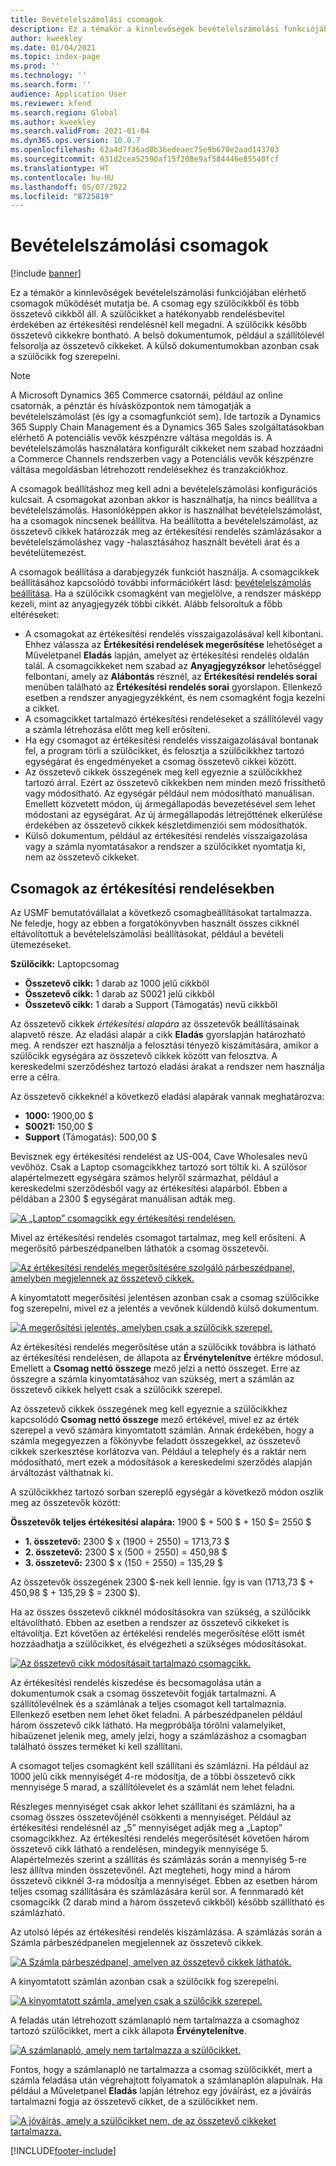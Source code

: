 ```yaml
---
title: Bevételelszámolási csomagok
description: Ez a témakör a kinnlevőségek bevételelszámolási funkciójában elérhető csomagok működését mutatja be. A csomag egy szülőcikkből és több összetevő cikkből áll.
author: kweekley
ms.date: 01/04/2021
ms.topic: index-page
ms.prod: ''
ms.technology: ''
ms.search.form: ''
audience: Application User
ms.reviewer: kfend
ms.search.region: Global
ms.author: kweekley
ms.search.validFrom: 2021-01-04
ms.dyn365.ops.version: 10.0.7
ms.openlocfilehash: 62a4d7f36ad0b36edeaec75e9b670e2aad143703
ms.sourcegitcommit: 631d2cea52590af15f208e9af584446e85540fcf
ms.translationtype: HT
ms.contentlocale: hu-HU
ms.lasthandoff: 05/07/2022
ms.locfileid: "8725819"
---
```

# <a name="revenue-recognition-bundles"></a>Bevételelszámolási csomagok

[!include [banner](../includes/banner.md)]

Ez a témakör a kinnlevőségek bevételelszámolási funkciójában elérhető csomagok működését mutatja be. A csomag egy szülőcikkből és több összetevő cikkből áll. A szülőcikket a hatékonyabb rendelésbevitel érdekében az értékesítési rendelésnél kell megadni. A szülőcikk később összetevő cikkekre bontható. A belső dokumentumok, például a szállítólevél felsorolja az összetevő cikkeket. A külső dokumentumokban azonban csak a szülőcikk fog szerepelni.

> [!NOTE]
> A Microsoft Dynamics 365 Commerce csatornái, például az online csatornák, a pénztár és hívásközpontok nem támogatják a bevételelszámolást (és így a csomagfunkciót sem). Ide tartozik a Dynamics 365 Supply Chain Management és a Dynamics 365 Sales szolgáltatásokban elérhető A potenciális vevők készpénzre váltása megoldás is. A bevételelszámolás használatára konfigurált cikkeket nem szabad hozzáadni a Commerce Channels rendszerben vagy a Potenciális vevők készpénzre váltása megoldásban létrehozott rendelésekhez és tranzakciókhoz.

A csomagok beállításhoz meg kell adni a bevételelszámolási konfigurációs kulcsait. A csomagokat azonban akkor is használhatja, ha nincs beállítva a bevételelszámolás. Hasonlóképpen akkor is használhat bevételelszámolást, ha a csomagok nincsenek beállítva. Ha beállította a bevételelszámolást, az összetevő cikkek határozzák meg az értékesítési rendelés számlázásakor a bevételelszámoláshez vagy -halasztásához használt bevételi árat és a bevételütemezést.

A csomagok beállítása a darabjegyzék funkciót használja. A csomagcikkek beállításához kapcsolódó további információkért lásd: [bevételelszámolás beállítása](revenue-recognition-setup.md). Ha a szülőcikk csomagként van megjelölve, a rendszer másképp kezeli, mint az anyagjegyzék többi cikkét. Alább felsoroltuk a főbb eltéréseket:

- A csomagokat az értékesítési rendelés visszaigazolásával kell kibontani. Ehhez válassza az **Értékesítési rendelések megerősítése** lehetőséget a Műveletpanel **Eladás** lapján, amelyet az értékesítési rendelés oldalán talál. A csomagcikkeket nem szabad az **Anyagjegyzéksor** lehetőséggel felbontani, amely az **Alábontás** résznél, az **Értékesítési rendelés sorai** menüben található az **Értékesítési rendelés sorai** gyorslapon. Ellenkező esetben a rendszer anyagjegyzékként, és nem csomagként fogja kezelni a cikket.
- A csomagcikket tartalmazó értékesítési rendeléseket a szállítólevél vagy a számla létrehozása előtt meg kell erősíteni.
- Ha egy csomagot az értékesítési rendelés visszaigazolásával bontanak fel, a program törli a szülőcikket, és felosztja a szülőcikkhez tartozó egységárat és engedményeket a csomag összetevő cikkei között.
- Az összetevő cikkek összegének meg kell egyeznie a szülőcikkhez tartozó árral. Ezért az összetevő cikkekben nem minden mező frissíthető vagy módosítható. Az egységár például nem módosítható manuálisan. Emellett közvetett módon, új ármegállapodás bevezetésével sem lehet módostani az egységárat. Az új ármegállapodás létrejöttének elkerülése érdekében az összetevő cikkek készletdimenziói sem módosíthatók.
- Külső dokumentum, például az értékesítési rendelés visszaigazolása vagy a számla nyomtatásakor a rendszer a szülőcikket nyomtatja ki, nem az összetevő cikkeket.

## <a name="bundles-on-sales-orders"></a>Csomagok az értékesítési rendelésekben

Az USMF bemutatóvállalat a következő csomagbeállításokat tartalmazza. Ne feledje, hogy az ebben a forgatókönyvben használt összes cikknél eltávolítottuk a bevételelszámolási beállításokat, például a bevételi ütemezéseket.

**Szülőcikk:** Laptopcsomag

- **Összetevő cikk:** 1 darab az 1000 jelű cikkből
- **Összetevő cikk:** 1 darab az S0021 jelű cikkből
- **Összetevő cikk:** 1 darab a Support (Támogatás) nevű cikkből

Az összetevő cikkek *értékesítési alapára* az összetevők beállításainak alapvető része. Az eladási alapár a cikk **Eladás** gyorslapján határozható meg. A rendszer ezt használja a felosztási tényező kiszámítására, amikor a szülőcikk egységára az összetevő cikkek között van felosztva. A kereskedelmi szerződéshez tartozó eladási árakat a rendszer nem használja erre a célra.

Az összetevő cikkeknél a következő eladási alapárak vannak meghatározva:

- **1000:** 1900,00 $
- **S0021:** 150,00 $
- **Support** (Támogatás): 500,00 $

Bevisznek egy értékesítési rendelést az US-004, Cave Wholesales nevű vevőhöz. Csak a Laptop csomagcikkhez tartozó sort töltik ki. A szülősor alapértelmezett egységára számos helyről származhat, például a kereskedelmi szerződésből vagy az értékesítési alapárból. Ebben a példában a 2300 $ egységárat manuálisan adták meg.

[![A „Laptop” csomagcikk egy értékesítési rendelésen.](./media/bundle-01.png)](./media/bundle-01.png)

Mivel az értékesítési rendelés csomagot tartalmaz, meg kell erősíteni. A megerősítő párbeszédpanelben láthatók a csomag összetevői.

[![Az értékesítési rendelés megerősítésére szolgáló párbeszédpanel, amelyben megjelennek az összetevő cikkek.](./media/bundle-02.png)](./media/bundle-02.png)

A kinyomtatott megerősítési jelentésen azonban csak a csomag szülőcikke fog szerepelni, mivel ez a jelentés a vevőnek küldendő külső dokumentum.

[![A megerősítési jelentés, amelyben csak a szülőcikk szerepel.](./media/bundle-03.png)](./media/bundle-03.png)

Az értékesítési rendelés megerősítése után a szülőcikk továbbra is látható az értékesítési rendelésen, de állapota az **Érvénytelenítve** értékre módosul. Emellett a **Csomag nettó összege** mező jelzi a nettó összeget. Erre az összegre a számla kinyomtatásához van szükség, mert a számlán az összetevő cikkek helyett csak a szülőcikk szerepel.

Az összetevő cikkek összegének meg kell egyeznie a szülőcikkhez kapcsolódó **Csomag nettó összege** mező értékével, mivel ez az érték szerepel a vevő számára kinyomtatott számlán. Annak érdekében, hogy a számla megegyezzen a főkönyvbe feladott összegekkel, az összetevő cikkek szerkesztése korlátozva van. Például a telephely és a raktár nem módosítható, mert ezek a módosítások a kereskedelmi szerződés alapján árváltozást válthatnak ki.

A szülőcikkhez tartozó sorban szereplő egységár a következő módon oszlik meg az összetevők között:

**Összetevők teljes értékesítési alapára:** 1900 $ + 500 $ + 150 $= 2550 $

- **1. összetevő:** 2300 $ x (1900 ÷ 2550) = 1713,73 $
- **2. összetevő:** 2300 $ x (500 ÷ 2550) = 450,98 $
- **3. összetevő:** 2300 $ x (150 ÷ 2550) = 135,29 $

Az összetevők összegének 2300 $-nek kell lennie. Így is van (1713,73 $ + 450,98 $ + 135,29 $ = 2300 $).

Ha az összes összetevő cikknél módosításokra van szükség, a szülőcikk eltávolítható. Ebben az esetben a rendszer az összetevő cikkeket is eltávolítja. Ezt követően az értékelési rendelés megerősítése előtt ismét hozzáadhatja a szülőcikket, és elvégezheti a szükséges módosításokat.

[![Az összetevő cikk módosításait tartalmazó csomagcikk.](./media/bundle-04.png)](./media/bundle-04.png)

Az értékesítési rendelés kiszedése és becsomagolása után a dokumentumok csak a csomag összetevőit fogják tartalmazni. A szállítólevélnek és a számlának a teljes csomagot kell tartalmaznia. Ellenkező esetben nem lehet őket feladni. A párbeszédpanelen például három összetevő cikk látható. Ha megpróbálja törölni valamelyiket, hibaüzenet jelenik meg, amely jelzi, hogy a számlázáshoz a csomagban található összes terméket ki kell szállítani.

A csomagot teljes csomagként kell szállítani és számlázni. Ha például az 1000 jelű cikk mennyiségét 4-re módosítja, de a többi összetevő cikk mennyisége 5 marad, a szállítólevelet és a számlát nem lehet feladni.

Részleges mennyiséget csak akkor lehet szállítani és számlázni, ha a csomag összes összetevőjénél csökkenti a mennyiséget. Például az értékesítési rendelésnél az „5” mennyiséget adják meg a „Laptop” csomagcikkhez. Az értékesítési rendelés megerősítését követően három összetevő cikk látható a rendelésen, mindegyik mennyisége 5. Alapértelmezés szerint a szállítás és számlázás során a mennyiség 5-re lesz állítva minden összetevőnél. Azt megteheti, hogy mind a három összetevő cikknél 3-ra módosítja a mennyiséget. Ebben az esetben három teljes csomag szállítására és számlázására kerül sor. A fennmaradó két csomagcikk (2 darab mind a három összetevő cikkből) később szállítható és számlázható.

Az utolsó lépés az értékesítési rendelés kiszámlázása. A számlázás során a Számla párbeszédpanelen megjelennek az összetevő cikkek.

[![A Számla párbeszédpanel, amelyen az összetevő cikkek láthatók.](./media/bundle-06.png)](./media/bundle-06.png)

A kinyomtatott számlán azonban csak a szülőcikk fog szerepelni.
 
[![A kinyomtatott számla, amelyen csak a szülőcikk szerepel.](./media/bundle-07.png)](./media/bundle-07.png)

A feladás után létrehozott számlanapló nem tartalmazza a csomaghoz tartozó szülőcikket, mert a cikk állapota **Érvénytelenítve**.

[![A számlanapló, amely nem tartalmazza a szülőcikket.](./media/bundle-08.png)](./media/bundle-08.png)

Fontos, hogy a számlanapló ne tartalmazza a csomag szülőcikkét, mert a számla feladása után végrehajtott folyamatok a számlanaplón alapulnak. Ha például a Műveletpanel **Eladás** lapján létrehoz egy jóváírást, ez a jóváírás tartalmazni fogja az összetevő cikket, de a szülőcikket nem.

[![A jóváírás, amely a szülőcikket nem, de az összetevő cikkeket tartalmazza.](./media/bundle-09.png)](./media/bundle-09.png)


[!INCLUDE[footer-include](../../includes/footer-banner.md)]
